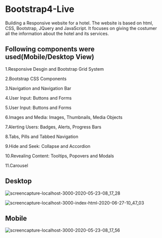# Bootstrap4-Live
 Building a Responsive website for a hotel. The website is based on html, CSS, Bootstrap, JQuery and JavaScript. It focuses on giving the costumer all the information about the hotel and its services.

## Following components were used(Mobile/Desktop View)

1.Responsive Desgin and Bootstrap Grid System

2.Bootstrap CSS Components

3.Navigation and Navigation Bar

4.User Input: Buttons and Forms

5.User Input: Buttons and Forms

6.Images and Media: Images, Thumbnails, Media Objects

7.Alerting Users: Badges, Alerts, Progress Bars

8.Tabs, Pills and Tabbed Navigation

9.Hide and Seek: Collapse and Accordion

10.Revealing Content: Tooltips, Popovers and Modals

11.Carousel

## Desktop

![screencapture-localhost-3000-2020-05-23-08_17_28](https://user-images.githubusercontent.com/40057902/85941630-9b6f5900-b941-11ea-8d77-aed10478b955.png)


![screencapture-localhost-3000-index-html-2020-06-27-10_47_03](https://user-images.githubusercontent.com/40057902/85941628-9ad6c280-b941-11ea-90cf-1799bb341fe3.png)


## Mobile

![screencapture-localhost-3000-2020-05-23-08_17_56](https://user-images.githubusercontent.com/40057902/85941632-9c07ef80-b941-11ea-900e-079ca98d761c.png)
